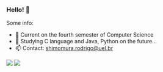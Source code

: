 ### Hello! 👋

Some info:

- 🔭 Current on the fourth semester of Computer Science
- 🌱 Studying C language and Java, Python on the future...
- 📫 Contact: shimomura.rodrigo@uel.br

<p align="left">
  <img align="center" src="https://github-readme-stats.vercel.app/api?username=rmshimomura&theme=merko&count_private=true&hide=prs&border_color=white" />
  <img align="center" src="https://github-readme-stats.vercel.app/api/top-langs/?username=rmshimomura&layout=compact&theme=merko&border_color=white" />
</p>
